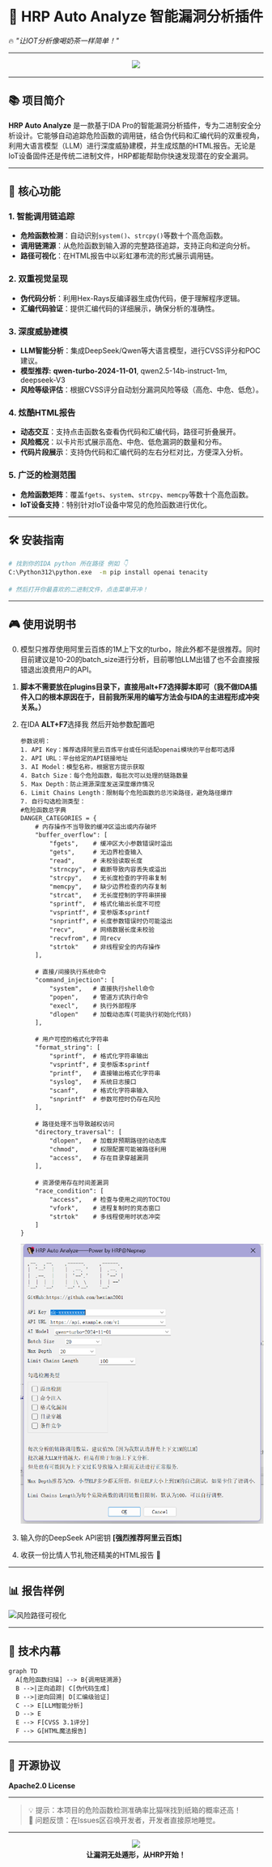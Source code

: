 # 🚀 **HRP Auto Analyze 智能漏洞分析插件**  

🔥 *"让IOT分析像喝奶茶一样简单！"*  

---

<div align="center">
  <img src="https://media.giphy.com/media/L1R1tvI9svkIWwpVYr/giphy.gif" width="400">
</div>


---

## 📚 **项目简介**  

**HRP Auto Analyze** 是一款基于IDA Pro的智能漏洞分析插件，专为二进制安全分析设计。它能够自动追踪危险函数的调用链，结合伪代码和汇编代码的双重视角，利用大语言模型（LLM）进行深度威胁建模，并生成炫酷的HTML报告。无论是IoT设备固件还是传统二进制文件，HRP都能帮助你快速发现潜在的安全漏洞。

---

## 🚀 **核心功能**  

### 1. **智能调用链追踪**  

- **危险函数检测**：自动识别`system()`、`strcpy()`等数十个高危函数。
- **调用链溯源**：从危险函数到输入源的完整路径追踪，支持正向和逆向分析。
- **路径可视化**：在HTML报告中以彩虹瀑布流的形式展示调用链。

### 2. **双重视觉呈现**  

- **伪代码分析**：利用Hex-Rays反编译器生成伪代码，便于理解程序逻辑。
- **汇编代码验证**：提供汇编代码的详细展示，确保分析的准确性。

### 3. **深度威胁建模**  

- **LLM智能分析**：集成DeepSeek/Qwen等大语言模型，进行CVSS评分和POC建议。
- **模型推荐:** **qwen-turbo-2024-11-01**, qwen2.5-14b-instruct-1m, deepseek-V3
- **风险等级评估**：根据CVSS评分自动划分漏洞风险等级（高危、中危、低危）。

### 4. **炫酷HTML报告**  

- **动态交互**：支持点击函数名查看伪代码和汇编代码，路径可折叠展开。
- **风险概况**：以卡片形式展示高危、中危、低危漏洞的数量和分布。
- **代码片段展示**：支持伪代码和汇编代码的左右分栏对比，方便深入分析。

### 5. **广泛的检测范围**  

- **危险函数矩阵**：覆盖`fgets`、`system`、`strcpy`、`memcpy`等数十个高危函数。
- **IoT设备支持**：特别针对IoT设备中常见的危险函数进行优化。

---

## 🛠️ **安装指南**  

```bash
# 找到你的IDA python 所在路径 例如 👇
C:\Python312\python.exe  -m pip install openai tenacity

# 然后打开你最喜欢的二进制文件，点击菜单开冲！
```

---

## 🎮 **使用说明书**  
0. 模型只推荐使用阿里云百炼的1M上下文的turbo，除此外都不是很推荐。同时目前建议是10-20的batch_size进行分析，目前哪怕LLM出错了也不会直接报错退出浪费用户的API。
1. **脚本不需要放在plugins目录下，直接用alt+F7选择脚本即可（我不做IDA插件入口的根本原因在于，目前我所采用的编写方法会与IDA的主进程形成冲突关系。）**

2. 在IDA **ALT+F7**选择我 然后开始参数配置吧

   ```
   参数说明：
   1. API Key：推荐选择阿里云百炼平台或任何适配openai模块的平台都可选择
   2. API URL：平台给定的API链接地址
   3. AI Model：模型名称，根据官方提示获取
   4. Batch Size：每个危险函数，每批次可以处理的链路数量
   5. Max Depth：防止溯源深度发送深度爆炸情况
   6. Limit Chains Length：限制每个危险函数的总污染路径，避免路径爆炸
   7. 自行勾选检测类型：
   #危险函数总字典
   DANGER_CATEGORIES = {
       # 内存操作不当导致的缓冲区溢出或内存破坏
       "buffer_overflow": [
           "fgets",    # 缓冲区大小参数错误时溢出
           "gets",     # 无边界检查输入
           "read",     # 未校验读取长度
           "strncpy",  # 截断导致内容丢失或溢出
           "strcpy",   # 无长度检查的字符串复制
           "memcpy",   # 缺少边界检查的内存复制
           "strcat",   # 无长度控制的字符串拼接
           "sprintf",  # 格式化输出长度不可控
           "vsprintf", # 变参版本sprintf
           "snprintf", # 长度参数错误时仍可能溢出
           "recv",     # 网络数据长度未校验
           "recvfrom", # 同recv
           "strtok"    # 非线程安全的内存操作
       ],
       
       # 直接/间接执行系统命令
       "command_injection": [
           "system",   # 直接执行shell命令
           "popen",    # 管道方式执行命令
           "execl",    # 执行外部程序
           "dlopen"    # 加载动态库(可能执行初始化代码)
       ],
       
       # 用户可控的格式化字符串
       "format_string": [
           "sprintf",  # 格式化字符串输出
           "vsprintf", # 变参版本sprintf
           "printf",   # 直接输出格式化字符串
           "syslog",   # 系统日志接口
           "scanf",    # 格式化字符串输入
           "snprintf"  # 参数可控时仍存在风险
       ],
       
       # 路径处理不当导致越权访问
       "directory_traversal": [
           "dlopen",   # 加载非预期路径的动态库
           "chmod",    # 权限配置可能被路径利用
           "access",   # 存在目录穿越漏洞
       ],
       
       # 资源使用存在时间差漏洞
       "race_condition": [
           "access",   # 检查与使用之间的TOCTOU
           "vfork",    # 进程复制时的竞态窗口
           "strtok"    # 多线程使用时状态冲突
       ]
   }
   ```

   ![](image/1.jpg)

3. 输入你的DeepSeek API密钥 **[强烈推荐阿里云百炼]**  

4. 收获一份比情人节礼物还精美的HTML报告 💌  

---

## 📊 **报告样例**  

![风险路径可视化](https://media.giphy.com/media/v1.Y2lkPTc5MGI3NjExZ2Z1c3J4c2J5N2NqZ2Ntc3A4d3JqOWV1YzJ6eDZ4Z2FyY3JjZzRzdyZlcD12MV9pbnRlcm5hbF9naWZfYnlfaWQmY3Q9Zw/3o7btTqBZqOqCmNxS8/giphy.gif)  


---

## 🧠 **技术内幕**  

```mermaid
graph TD
  A[危险函数扫描] --> B{调用链溯源}
  B -->|正向追踪| C[伪代码生成]
  B -->|逆向回溯| D[汇编级验证]
  C --> E[LLM智能分析]
  D --> E
  E --> F[CVSS 3.1评分]
  F --> G[HTML魔法报告]
```



---

## 📜 **开源协议**  

**Apache2.0 License** 

---

> 💡 提示：本项目的危险函数检测准确率比猫咪找到纸箱的概率还高！  
> 🐞 问题反馈：在Issues区召唤开发者，开发者直接原地睡觉。  

---

<div align="center">
  <img src="https://media.giphy.com/media/3o7TKMt1VVNkHV2PaE/giphy.gif" width="200">
  <br>
  <b>让漏洞无处遁形，从HRP开始！</b>
</div>
